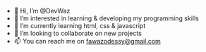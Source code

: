- 👋 Hi, I’m @DevWaz
- 👀 I’m interested in learning & developing my programming skills
- 🌱 I’m currently learning html, css & javascript
- 💞️ I’m looking to collaborate on new projects
- 📫 You can reach me on fawazodessy@gmail.com

<!---
DevWaz/DevWaz is a ✨ special ✨ repository because its `README.md` (this file) appears on your GitHub profile.
You can click the Preview link to take a look at your changes.
--->
